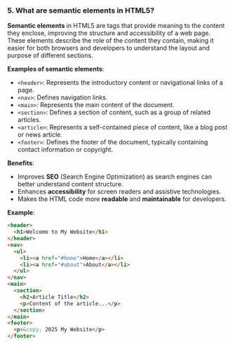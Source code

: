 ### **5. What are semantic elements in HTML5?**

**Semantic elements** in HTML5 are tags that provide meaning to the content they enclose, improving the structure and accessibility of a web page. These elements describe the role of the content they contain, making it easier for both browsers and developers to understand the layout and purpose of different sections.

**Examples of semantic elements**:
- `<header>`: Represents the introductory content or navigational links of a page.
- `<nav>`: Defines navigation links.
- `<main>`: Represents the main content of the document.
- `<section>`: Defines a section of content, such as a group of related articles.
- `<article>`: Represents a self-contained piece of content, like a blog post or news article.
- `<footer>`: Defines the footer of the document, typically containing contact information or copyright.

**Benefits**:
- Improves **SEO** (Search Engine Optimization) as search engines can better understand content structure.
- Enhances **accessibility** for screen readers and assistive technologies.
- Makes the HTML code more **readable** and **maintainable** for developers.

**Example**:
```html
<header>
  <h1>Welcome to My Website</h1>
</header>
<nav>
  <ul>
    <li><a href="#home">Home</a></li>
    <li><a href="#about">About</a></li>
  </ul>
</nav>
<main>
  <section>
    <h2>Article Title</h2>
    <p>Content of the article...</p>
  </section>
</main>
<footer>
  <p>&copy; 2025 My Website</p>
</footer>
```